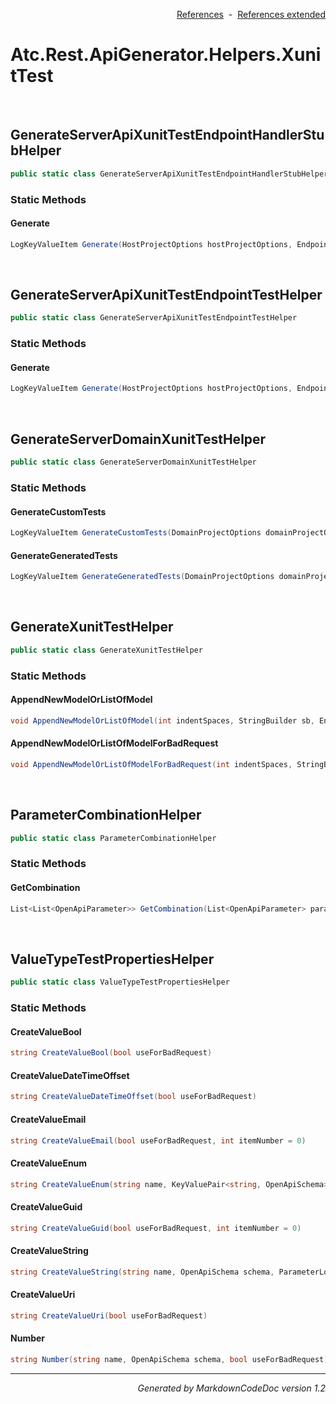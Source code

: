 <div style='text-align: right'>

[References](Index.md)&nbsp;&nbsp;-&nbsp;&nbsp;[References extended](IndexExtended.md)
</div>

# Atc.Rest.ApiGenerator.Helpers.XunitTest

<br />


## GenerateServerApiXunitTestEndpointHandlerStubHelper

```csharp
public static class GenerateServerApiXunitTestEndpointHandlerStubHelper
```

### Static Methods


#### Generate

```csharp
LogKeyValueItem Generate(HostProjectOptions hostProjectOptions, EndpointMethodMetadata endpointMethodMetadata)
```

<br />


## GenerateServerApiXunitTestEndpointTestHelper

```csharp
public static class GenerateServerApiXunitTestEndpointTestHelper
```

### Static Methods


#### Generate

```csharp
LogKeyValueItem Generate(HostProjectOptions hostProjectOptions, EndpointMethodMetadata endpointMethodMetadata)
```

<br />


## GenerateServerDomainXunitTestHelper

```csharp
public static class GenerateServerDomainXunitTestHelper
```

### Static Methods


#### GenerateCustomTests

```csharp
LogKeyValueItem GenerateCustomTests(DomainProjectOptions domainProjectOptions, SyntaxGeneratorHandler sgHandler)
```
#### GenerateGeneratedTests

```csharp
LogKeyValueItem GenerateGeneratedTests(DomainProjectOptions domainProjectOptions, SyntaxGeneratorHandler sgHandler)
```

<br />


## GenerateXunitTestHelper

```csharp
public static class GenerateXunitTestHelper
```

### Static Methods


#### AppendNewModelOrListOfModel

```csharp
void AppendNewModelOrListOfModel(int indentSpaces, StringBuilder sb, EndpointMethodMetadata endpointMethodMetadata, OpenApiSchema schema, HttpStatusCode httpStatusCode, SchemaMapLocatedAreaType locatedArea, string variableName = data)
```
#### AppendNewModelOrListOfModelForBadRequest

```csharp
void AppendNewModelOrListOfModelForBadRequest(int indentSpaces, StringBuilder sb, EndpointMethodMetadata endpointMethodMetadata, OpenApiSchema schema, HttpStatusCode httpStatusCode, KeyValuePair<string, OpenApiSchema> badPropertySchema, string variableName = data)
```

<br />


## ParameterCombinationHelper

```csharp
public static class ParameterCombinationHelper
```

### Static Methods


#### GetCombination

```csharp
List<List<OpenApiParameter>> GetCombination(List<OpenApiParameter> parameters, bool useForBadRequest)
```

<br />


## ValueTypeTestPropertiesHelper

```csharp
public static class ValueTypeTestPropertiesHelper
```

### Static Methods


#### CreateValueBool

```csharp
string CreateValueBool(bool useForBadRequest)
```
#### CreateValueDateTimeOffset

```csharp
string CreateValueDateTimeOffset(bool useForBadRequest)
```
#### CreateValueEmail

```csharp
string CreateValueEmail(bool useForBadRequest, int itemNumber = 0)
```
#### CreateValueEnum

```csharp
string CreateValueEnum(string name, KeyValuePair<string, OpenApiSchema> schemaForEnum, bool useForBadRequest)
```
#### CreateValueGuid

```csharp
string CreateValueGuid(bool useForBadRequest, int itemNumber = 0)
```
#### CreateValueString

```csharp
string CreateValueString(string name, OpenApiSchema schema, ParameterLocation? parameterLocation, bool useForBadRequest, int itemNumber = 0, string customValue = null)
```
#### CreateValueUri

```csharp
string CreateValueUri(bool useForBadRequest)
```
#### Number

```csharp
string Number(string name, OpenApiSchema schema, bool useForBadRequest)
```
<hr /><div style='text-align: right'><i>Generated by MarkdownCodeDoc version 1.2</i></div>

